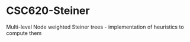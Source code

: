 # CSC620-Steiner
Multi-level Node weighted Steiner trees - implementation of heuristics to compute them
